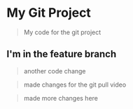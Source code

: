 # My Git Project

> My code for the git project

## I'm in the feature branch

> another code change

> made changes for the git pull video

>made more changes here

